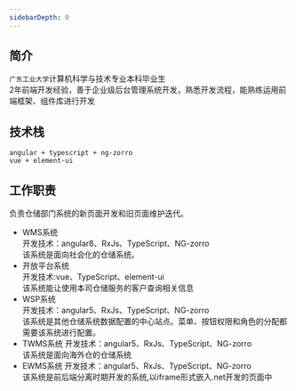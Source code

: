 ```yaml
---
sidebarDepth: 0
---
```


## 简介
`广东工业大学`计算机科学与技术专业本科毕业生  
2年前端开发经验，善于企业级后台管理系统开发，熟悉开发流程，能熟练运用前端框架、组件库进行开发
## 技术栈
    angular + typescript + ng-zorro  
    vue + element-ui
## 工作职责
负责仓储部门系统的新页面开发和旧页面维护迭代。
* WMS系统  
开发技术：angular8、RxJs、TypeScript、NG-zorro  
该系统是面向社会化的仓储系统。 
* 开放平台系统  
开发技术:vue、TypeScript、element-ui  
该系统能让使用本司仓储服务的客户查询相关信息
* WSP系统  
开发技术：angular5、RxJs、TypeScript、NG-zorro   
该系统是其他仓储系统数据配置的中心站点。菜单、按钮权限和角色的分配都需要该系统进行配置。
* TWMS系统
开发技术：angular5、RxJs、TypeScript、NG-zorro  
该系统是面向海外仓的仓储系统
* EWMS系统
开发技术：angular5、RxJs、TypeScript、NG-zorro  
该系统是前后端分离时期开发的系统,以iframe形式嵌入.net开发的页面中
